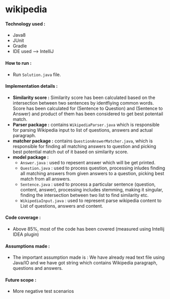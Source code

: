 # wikipedia

#### Technology used :
* Java8
* JUnit
* Gradle
* IDE used --> IntelliJ

#### How to run :
* Run `Solution.java` file.

#### Implementation details :
* **Similarity score :** Similarity score has been calculated based on the intersection between two sentences by identfiying common words. Score has been calculated for (Sentence to Question) and (Sentence to Answer) and product of them has been considered to get best potentail match.
* **Parser package :** contains `WikipediaParser.java` which is responsible for parsing Wikipedia input to list of questions, answers and actual paragraph.
* **matcher package :** contains `QuestionAnswerMatcher.java`, which is responsible for finding all matching answers to question and picking best potential match out of it based on similarity score.
* **model package :**
  * `Answer.java` : used to repesent answer which will be get printed.
  * `Question.java` : used to process question, processing inludes finding all matching answers from given answers to a question, picking best match from all answers.
  * `Sentence.java` : used to process a particular sentence (question, content, answer), processing includes stemming, making it singular, finding the intersection between two list to find similarity etc.
  * `WikipediaInput.java` : used to represent parse wikipedia content to List of questions, answers and content.

#### Code coverage :
* Above 85%, most of the code has been covered (measured using Intellij IDEA plugin)

#### Assumptions made :
* The important assumption made is : We have already read text file using Java/IO and we have got string which contains Wikipedia paragraph, questions and answers.

#### Future scope :
* More negative test scenarios

